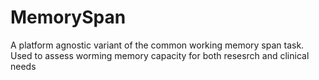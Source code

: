 # MemorySpan
 A platform agnostic variant of the common working memory span task. Used to assess worming memory capacity for both resesrch and clinical needs

